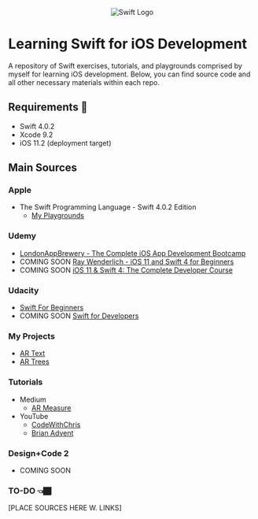 <p align="center">
  <img src="https://d15shllkswkct0.cloudfront.net/wp-content/blogs.dir/1/files/2014/06/apple-swift-logo.png" alt="Swift Logo"/>
</p>

# Learning Swift for iOS Development
A repository of Swift exercises, tutorials, and playgrounds comprised by myself for learning iOS development. Below, you can find source code and all other necessary materials within each repo. 

## Requirements 🔨
- Swift 4.0.2
- Xcode 9.2
- iOS 11.2 (deployment target)

## Main Sources
### Apple
* The Swift Programming Language - Swift 4.0.2 Edition
  - [My Playgrounds](https://github.com/lvmvr/learning-swift/tree/master/Swift-4/Apple/SwiftProgLang4_book/My%20Playgrounds)

### Udemy
  - [LondonAppBrewery - The Complete iOS App Development Bootcamp](https://github.com/lvmvr/learning-swift/tree/master/Swift-4/Udemy/iOS11%20Dev%20Bootcamp)
  - COMING SOON [Ray Wenderlich - iOS 11 and Swift 4 for Beginners]()
  - COMING SOON [iOS 11 & Swift 4: The Complete Developer Course]()

### Udacity
  - [Swift For Beginners](https://github.com/lvmvr/learning-swift/tree/master/Swift-4/Udacity/Swift%20For%20Beginners)
  - COMING SOON [Swift for Developers]()

### My Projects
* [AR Text](https://github.com/lvmvr/learning-swift/tree/master/Swift-4/My%20Projects/ARText)
* [AR Trees](https://github.com/lvmvr/learning-swift/tree/master/Swift-4/My%20Projects/ARTrees)

### Tutorials
* Medium
  - [AR Measure](https://github.com/lvmvr/learning-swift/tree/master/Swift-4/Tutorials/Medium/ARMeasure)
* YouTube
  - [CodeWithChris](https://github.com/lvmvr/learning-swift/tree/master/Swift-4/Tutorials/YouTube/CodeWithChris)
  - [Brian Advent](https://github.com/lvmvr/learning-swift/tree/master/Swift-4/Tutorials/YouTube/BrianAdvent/PushMe)

### Design+Code 2
  * COMING SOON

### TO-DO 👈🏾
[PLACE SOURCES HERE W. LINKS]
